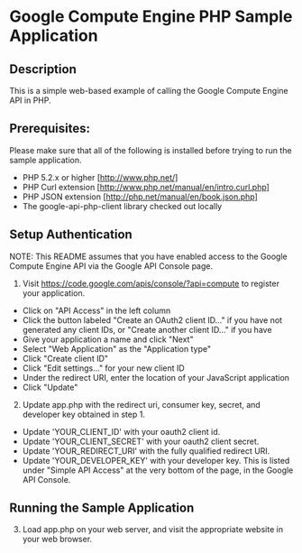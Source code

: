 # Google Compute Engine PHP Sample Application

## Description
This is a simple web-based example of calling the Google Compute Engine API
in PHP.

## Prerequisites:
Please make sure that all of the following is installed before trying to run
the sample application.

- PHP 5.2.x or higher [http://www.php.net/]
- PHP Curl extension [http://www.php.net/manual/en/intro.curl.php]
- PHP JSON extension [http://php.net/manual/en/book.json.php]
- The google-api-php-client library checked out locally

## Setup Authentication
NOTE: This README assumes that you have enabled access to the Google Compute
Engine API via the Google API Console page.

1) Visit https://code.google.com/apis/console/?api=compute to register your
application.
- Click on "API Access" in the left column
- Click the button labeled "Create an OAuth2 client ID..." if you have not
generated any client IDs, or "Create another client ID..." if you have
- Give your application a name and click "Next"
- Select "Web Application" as the "Application type"
- Click "Create client ID"
- Click "Edit settings..." for your new client ID
- Under the redirect URI, enter the location of your JavaScript application
- Click "Update"

2) Update app.php with the redirect uri, consumer key, secret, and developer
key obtained in step 1.
- Update 'YOUR_CLIENT_ID' with your oauth2 client id.
- Update 'YOUR_CLIENT_SECRET' with your oauth2 client secret.
- Update 'YOUR_REDIRECT_URI' with the fully qualified
redirect URI.
- Update 'YOUR_DEVELOPER_KEY' with your developer key.
This is listed under "Simple API Access" at the very bottom of the page,
in the Google API Console.

## Running the Sample Application
3) Load app.php on your web server, and visit the appropriate website in
your web browser.
